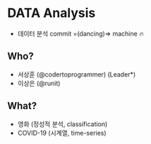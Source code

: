 # DATA Analysis
- 데이터 분석 commit =(dancing)=> machine 🔥
## Who?
- 서상훈 (@codertoprogrammer) (Leader*)
- 이상은 (@runit)
## What?
- 영화 (정성적 분석, classification)
- COVID-19 (시계열, time-series)
